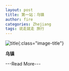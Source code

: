 ```yaml
---
layout: post
title: 第一站：乌镇
author: fire
categories: Zhejiang 
tags: 说走就走 旅行
---
```


![title](https://image.sideproject.cn/title/title_122.jpg){:class="image-title"}

**乌镇**

---Read More---
